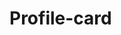 # Profile-card
<!DOCTYPE html>
<html>

<head>
    <link rel="stylesheet" href="https://www.instagram.com/ayoub_alrached/">
    <style>
    .card {
        box-shadow: 0 4px 8px 0 rgba(0, 0, 0, 0.2);
        max-width: 300px;
        margin: auto;
        text-align: center;
        font-family: arial;
    }
    
    .title {
        color: grey;
        font-size: 18px;
    }
    
    button {
        border: none;
        outline: 0;
        display: inline-block;
        padding: 8px;
        color: white;
        background-color: #000;
        text-align: center;
        cursor: pointer;
        width: 100%;
        font-size: 18px;
    }
    
    a {
        text-decoration: none;
        font-size: 22px;
        color: black;
    }
    
    button:hover,
    a:hover {
        opacity: 0.7;
    }
    </style>
</head>

<body>
    <h2 style="text-align:center">User Profile Card</h2>
    <div class="card">
       <img src="IMG_20211015_174512_137.jpg" style="width: 100%;">
        <h1>Ayoub Al Rrched</h1>
        <p class="title">Student</p>
        <p>learning Python</p>
        <h2>send me a Message  ↓ </h2>


<form action=”alrachedayou@gmail.com”

method=”POST”

enctype=”multipart/form-data”

name=”EmailForm”>

Name:<br>

<input type=”text” size=”19″ name=”ContactName”><br><br>

Message:<br> <textarea name=”ContactCommentt” rows=”6″ cols=”20″>

</textarea><br><br> <input type="submit" value="send" />
 </form>




        </div>
</body>
</html>
